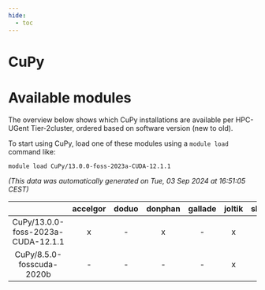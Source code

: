 ```yaml
---
hide:
  - toc
---
```


CuPy
====

# Available modules


The overview below shows which CuPy installations are available per HPC-UGent Tier-2cluster, ordered based on software version (new to old).

To start using CuPy, load one of these modules using a `module load` command like:

```shell
module load CuPy/13.0.0-foss-2023a-CUDA-12.1.1
```

*(This data was automatically generated on Tue, 03 Sep 2024 at 16:51:05 CEST)*  

| |accelgor|doduo|donphan|gallade|joltik|shinx|skitty|
| :---: | :---: | :---: | :---: | :---: | :---: | :---: | :---: |
|CuPy/13.0.0-foss-2023a-CUDA-12.1.1|x|-|x|-|x|-|-|
|CuPy/8.5.0-fosscuda-2020b|-|-|-|-|x|-|-|

